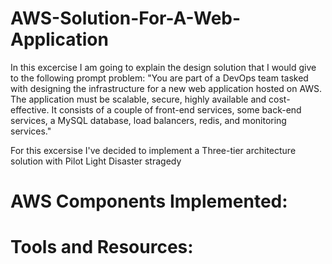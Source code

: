 # AWS-Solution-For-A-Web-Application

In this excercise I am going to explain the design solution that I would give to the following prompt problem:
"You are part of a DevOps team tasked with designing the infrastructure
for a new web application hosted on AWS. The application must be scalable, secure,
highly available and cost-effective. It consists of a couple of front-end services, some
back-end services, a MySQL database, load balancers, redis, and monitoring services."

For this excersise I've decided to implement a Three-tier architecture solution with Pilot Light Disaster stragedy

# AWS Components Implemented:

# Tools and Resources:
